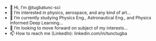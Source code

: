 - 👋 Hi, I’m @tugbatunc-sci
- 👀 I’m interested in physics, aerospace, and any kind of art...
- 🌱 I’m currently studying Physics Eng., Astronautical Eng., and Physics Informed Deep Learning...
- 💞️ I’m looking to move forward on subject of my interests...
- 📫 How to reach me (LinkedIn): linkedin.com/in/tunctugba
<!---
tugbatunc-sci/tugbatunc-sci is a ✨ special ✨ repository because its `README.md` (this file) appears on your GitHub profile.
You can click the Preview link to take a look at your changes.
--->
